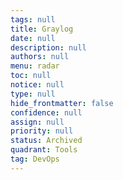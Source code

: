 ```yaml
---
tags: null
title: Graylog
date: null
description: null
authors: null
menu: radar
toc: null
notice: null
type: null
hide_frontmatter: false
confidence: null
assign: null
priority: null
status: Archived
quadrant: Tools
tag: DevOps
---
```


